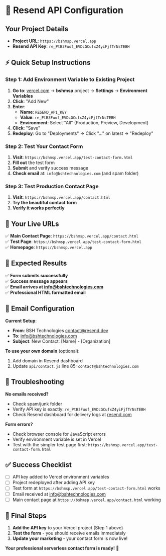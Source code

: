 # 🔑 Resend API Configuration

## Your Project Details
- **Project URL**: `https://bshmsp.vercel.app`
- **Resend API Key**: `re_PtB3Fuof_EVDcGCufxZ4yiFjfTrNsTEBH`

## ⚡ Quick Setup Instructions

### Step 1: Add Environment Variable to Existing Project
1. **Go to**: [vercel.com](https://vercel.com) → **bshmsp** project → **Settings** → **Environment Variables**
2. **Click**: "Add New"
3. **Enter**:
   - **Name**: `RESEND_API_KEY`
   - **Value**: `re_PtB3Fuof_EVDcGCufxZ4yiFjfTrNsTEBH`
   - **Environment**: Select "All" (Production, Preview, Development)
4. **Click**: "Save"
5. **Redeploy**: Go to "Deployments" → Click "..." on latest → "Redeploy"

### Step 2: Test Your Contact Form
1. **Visit**: `https://bshmsp.vercel.app/test-contact-form.html`
2. **Fill out** the test form
3. **Submit** and verify success message
4. **Check email** at: `info@bshtechnologies.com` (and spam folder)

### Step 3: Test Production Contact Page
1. **Visit**: `https://bshmsp.vercel.app/contact.html`
2. **Try the beautiful contact form**
3. **Verify it works perfectly**

## 🎯 Your Live URLs

✅ **Main Contact Page**: `https://bshmsp.vercel.app/contact.html`  
✅ **Test Page**: `https://bshmsp.vercel.app/test-contact-form.html`  
✅ **Homepage**: `https://bshmsp.vercel.app`  

## 🎯 Expected Results

✅ **Form submits successfully**  
✅ **Success message appears**  
✅ **Email arrives at info@bshtechnologies.com**  
✅ **Professional HTML formatted email**  

## 🔧 Email Configuration

**Current Setup**:
- **From**: BSH Technologies <contact@resend.dev>
- **To**: info@bshtechnologies.com
- **Subject**: New Contact: [Name] - [Organization]

**To use your own domain** (optional):
1. Add domain in Resend dashboard
2. Update `api/contact.js` line 85: `contact@bshtechnologies.com`

## 🚨 Troubleshooting

**No emails received?**
- Check spam/junk folder
- Verify API key is exactly: `re_PtB3Fuof_EVDcGCufxZ4yiFjfTrNsTEBH`
- Check Resend dashboard for delivery logs at [resend.com](https://resend.com)

**Form errors?**
- Check browser console for JavaScript errors
- Verify environment variable is set in Vercel
- Test with the simpler test page first: `https://bshmsp.vercel.app/test-contact-form.html`

## ✅ Success Checklist

- [ ] API key added to Vercel environment variables
- [ ] Project redeployed after adding API key
- [ ] Test form at `https://bshmsp.vercel.app/test-contact-form.html` works
- [ ] Email received at info@bshtechnologies.com
- [ ] Main contact page at `https://bshmsp.vercel.app/contact.html` working

## 🎉 Final Steps

1. **Add the API key** to your Vercel project (Step 1 above)
2. **Test the form** - you should receive emails immediately
3. **Update your marketing** - your contact form is now live!

**Your professional serverless contact form is ready!** 🚀 